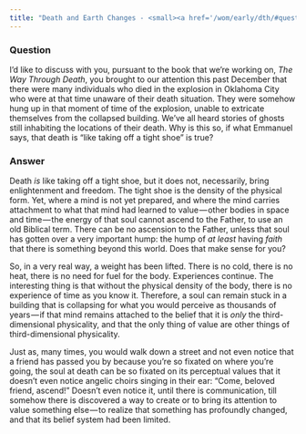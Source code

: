 ```yaml
---
title: "Death and Earth Changes - <small><a href='/wom/early/dth/#question-six'>Question Six</a></small>"
---
```


### Question

I’d like to discuss with you, pursuant to the book that we’re working
on, *The Way Through Death*, you brought to our attention this past
December that there were many individuals who died in the explosion in
Oklahoma City who were at that time unaware of their death situation.
They were somehow hung up in that moment of time of the explosion,
unable to extricate themselves from the collapsed building. We’ve all
heard stories of ghosts still inhabiting the locations of their death.
Why is this so, if what Emmanuel says, that death is “like taking off a
tight shoe” is true?

### Answer

Death *is* like taking off a tight shoe, but it does not, necessarily,
bring enlightenment and freedom. The tight shoe is the density of the
physical form. Yet, where a mind is not yet prepared, and where the mind
carries attachment to what that mind had learned to value — other bodies
in space and time — the energy of that soul cannot ascend to the Father,
to use an old Biblical term. There can be no ascension to the Father,
unless that soul has gotten over a very important hump: the hump of *at
least* having *faith* that there is something beyond this world. Does
that make sense for you?

So, in a very real way, a weight has been lifted. There is no cold,
there is no heat, there is no need for fuel for the body. Experiences
continue. The interesting thing is that without the physical density of
the body, there is no experience of time as you know it. Therefore, a
soul can remain stuck in a building that is collapsing for what you
would perceive as thousands of years — if that mind remains attached to
the belief that it is *only* the third-dimensional physicality, and that
the only thing of value are other things of third-dimensional
physicality.

Just as, many times, you would walk down a street and not even notice
that a friend has passed you by because you’re so fixated on where
you’re going, the soul at death can be so fixated on its perceptual
values that it doesn’t even notice angelic choirs singing in their ear:
“Come, beloved friend, ascend!” Doesn’t even notice it, until there is
communication, till somehow there is discovered a way to create or to
bring its attention to value something else — to realize that something
has profoundly changed, and that its belief system had been limited.

